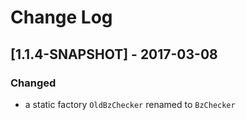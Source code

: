 # Change Log

## [1.1.4-SNAPSHOT] - 2017-03-08

### Changed

- a static factory `OldBzChecker` renamed to `BzChecker`
